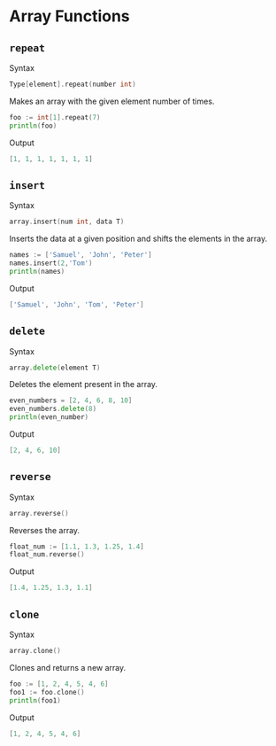 # Array Functions

## `repeat`

Syntax

```go
Type[element].repeat(number int)
```

Makes an array with the given element number of times.

```go
foo := int[1].repeat(7)
println(foo)
```

Output

```go
[1, 1, 1, 1, 1, 1, 1]
```

## `insert`

Syntax

```go
array.insert(num int, data T)
```

Inserts the data at a given position and shifts the elements in the array.

```go
names := ['Samuel', 'John', 'Peter']
names.insert(2,'Tom')
println(names)
```

Output

```go
['Samuel', 'John', 'Tom', 'Peter']
```

## `delete`

Syntax

```go
array.delete(element T)
```

Deletes the element present in the array.

```go
even_numbers = [2, 4, 6, 8, 10]
even_numbers.delete(8)
println(even_number)
```

Output

```go
[2, 4, 6, 10]
```

## `reverse`

Syntax

```go
array.reverse()
```

Reverses the array.

```go
float_num := [1.1, 1.3, 1.25, 1.4]
float_num.reverse()
```

Output

```go
[1.4, 1.25, 1.3, 1.1]
```

## `clone`

Syntax

```go
array.clone()
```

Clones and returns a new array.

```go
foo := [1, 2, 4, 5, 4, 6]
foo1 := foo.clone()
println(foo1)
```

Output

```go
[1, 2, 4, 5, 4, 6]
```
